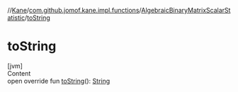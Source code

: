 //[Kane](../../index.md)/[com.github.jomof.kane.impl.functions](../index.md)/[AlgebraicBinaryMatrixScalarStatistic](index.md)/[toString](to-string.md)



# toString  
[jvm]  
Content  
open override fun [toString](to-string.md)(): [String](https://kotlinlang.org/api/latest/jvm/stdlib/kotlin/-string/index.html)  



